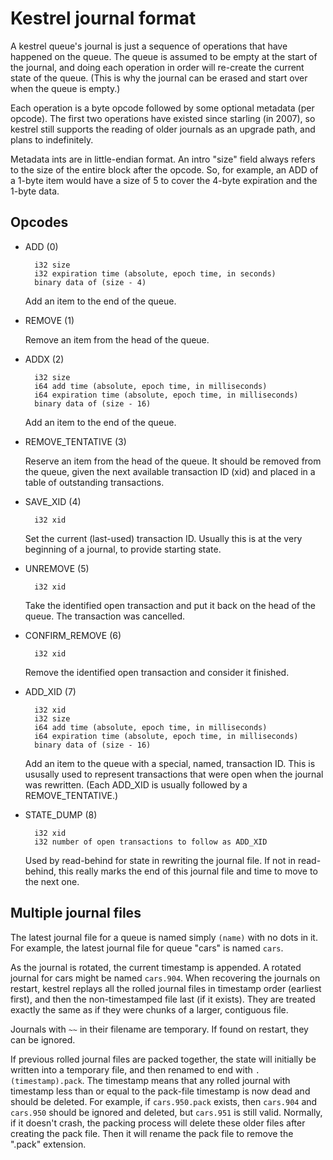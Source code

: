 
# Kestrel journal format

A kestrel queue's journal is just a sequence of operations that have happened on the queue. The
queue is assumed to be empty at the start of the journal, and doing each operation in order will
re-create the current state of the queue. (This is why the journal can be erased and start over
when the queue is empty.)

Each operation is a byte opcode followed by some optional metadata (per opcode). The first two
operations have existed since starling (in 2007), so kestrel still supports the reading of older
journals as an upgrade path, and plans to indefinitely.

Metadata ints are in little-endian format. An intro "size" field always refers to the size of the
entire block after the opcode. So, for example, an ADD of a 1-byte item would have a size of 5 to
cover the 4-byte expiration and the 1-byte data.

## Opcodes

- ADD (0)

        i32 size
        i32 expiration time (absolute, epoch time, in seconds)
        binary data of (size - 4)

  Add an item to the end of the queue.

- REMOVE (1)

  Remove an item from the head of the queue.

- ADDX (2)

        i32 size
        i64 add time (absolute, epoch time, in milliseconds)
        i64 expiration time (absolute, epoch time, in milliseconds)
        binary data of (size - 16)

  Add an item to the end of the queue.

- REMOVE_TENTATIVE (3)

  Reserve an item from the head of the queue. It should be removed from the queue,
  given the next available transaction ID (xid) and placed in a table of outstanding transactions.

- SAVE_XID (4)

        i32 xid

  Set the current (last-used) transaction ID. Usually this is at the very beginning of a journal,
  to provide starting state.

- UNREMOVE (5)

        i32 xid

  Take the identified open transaction and put it back on the head of the queue. The transaction
  was cancelled.

- CONFIRM_REMOVE (6)

        i32 xid

  Remove the identified open transaction and consider it finished.

- ADD_XID (7)

        i32 xid
        i32 size
        i64 add time (absolute, epoch time, in milliseconds)
        i64 expiration time (absolute, epoch time, in milliseconds)
        binary data of (size - 16)

  Add an item to the queue with a special, named, transaction ID. This is ususally used to
  represent transactions that were open when the journal was rewritten. (Each ADD\_XID is usually
  followed by a REMOVE\_TENTATIVE.)

- STATE_DUMP (8)

        i32 xid
        i32 number of open transactions to follow as ADD_XID

  Used by read-behind for state in rewriting the journal file. If not in read-behind,
  this really marks the end of this journal file and time to move to the next one.


## Multiple journal files

The latest journal file for a queue is named simply `(name)` with no dots in it. For example,
the latest journal file for queue "cars" is named `cars`.

As the journal is rotated, the current timestamp is appended. A rotated journal for cars might be
named `cars.904`. When recovering the journals on restart, kestrel replays all the rolled journal
files in timestamp order (earliest first), and then the non-timestamped file last (if it exists).
They are treated exactly the same as if they were chunks of a larger, contiguous file.

Journals with `~~` in their filename are temporary. If found on restart, they can be ignored.

If previous rolled journal files are packed together, the state will initially be written into a
temporary file, and then renamed to end with `.(timestamp).pack`. The timestamp means that any
rolled journal with timestamp less than or equal to the pack-file timestamp is now dead and
should be deleted. For example, if `cars.950.pack` exists, then `cars.904` and `cars.950` should
be ignored and deleted, but `cars.951` is still valid. Normally, if it doesn't crash,
the packing process will delete these older files after creating the pack file. Then it will
rename the pack file to remove the ".pack" extension.
